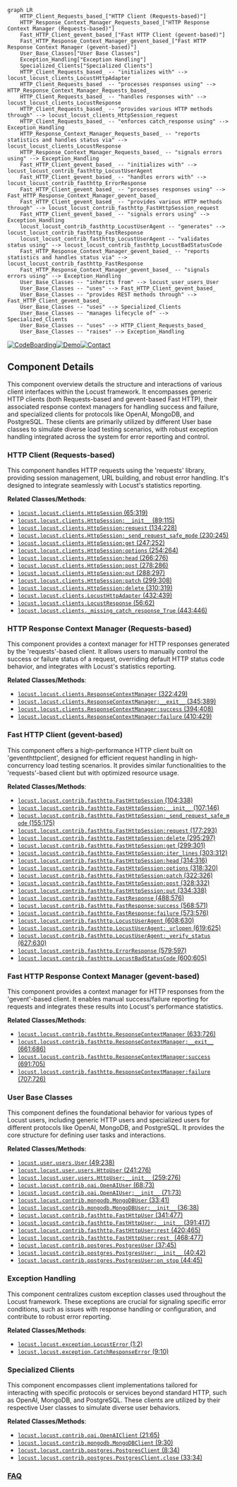 ```mermaid
graph LR
    HTTP_Client_Requests_based_["HTTP Client (Requests-based)"]
    HTTP_Response_Context_Manager_Requests_based_["HTTP Response Context Manager (Requests-based)"]
    Fast_HTTP_Client_gevent_based_["Fast HTTP Client (gevent-based)"]
    Fast_HTTP_Response_Context_Manager_gevent_based_["Fast HTTP Response Context Manager (gevent-based)"]
    User_Base_Classes["User Base Classes"]
    Exception_Handling["Exception Handling"]
    Specialized_Clients["Specialized Clients"]
    HTTP_Client_Requests_based_ -- "initializes with" --> locust_locust_clients_LocustHttpAdapter
    HTTP_Client_Requests_based_ -- "processes responses using" --> HTTP_Response_Context_Manager_Requests_based_
    HTTP_Client_Requests_based_ -- "handles responses with" --> locust_locust_clients_LocustResponse
    HTTP_Client_Requests_based_ -- "provides various HTTP methods through" --> locust_locust_clients_HttpSession_request
    HTTP_Client_Requests_based_ -- "enforces catch_response using" --> Exception_Handling
    HTTP_Response_Context_Manager_Requests_based_ -- "reports statistics and handles status via" --> locust_locust_clients_LocustResponse
    HTTP_Response_Context_Manager_Requests_based_ -- "signals errors using" --> Exception_Handling
    Fast_HTTP_Client_gevent_based_ -- "initializes with" --> locust_locust_contrib_fasthttp_LocustUserAgent
    Fast_HTTP_Client_gevent_based_ -- "handles errors with" --> locust_locust_contrib_fasthttp_ErrorResponse
    Fast_HTTP_Client_gevent_based_ -- "processes responses using" --> Fast_HTTP_Response_Context_Manager_gevent_based_
    Fast_HTTP_Client_gevent_based_ -- "provides various HTTP methods through" --> locust_locust_contrib_fasthttp_FastHttpSession_request
    Fast_HTTP_Client_gevent_based_ -- "signals errors using" --> Exception_Handling
    locust_locust_contrib_fasthttp_LocustUserAgent -- "generates" --> locust_locust_contrib_fasthttp_FastResponse
    locust_locust_contrib_fasthttp_LocustUserAgent -- "validates status using" --> locust_locust_contrib_fasthttp_LocustBadStatusCode
    Fast_HTTP_Response_Context_Manager_gevent_based_ -- "reports statistics and handles status via" --> locust_locust_contrib_fasthttp_FastResponse
    Fast_HTTP_Response_Context_Manager_gevent_based_ -- "signals errors using" --> Exception_Handling
    User_Base_Classes -- "inherits from" --> locust_user_users_User
    User_Base_Classes -- "uses" --> Fast_HTTP_Client_gevent_based_
    User_Base_Classes -- "provides REST methods through" --> Fast_HTTP_Client_gevent_based_
    User_Base_Classes -- "uses" --> Specialized_Clients
    User_Base_Classes -- "manages lifecycle of" --> Specialized_Clients
    User_Base_Classes -- "uses" --> HTTP_Client_Requests_based_
    User_Base_Classes -- "raises" --> Exception_Handling
```
[![CodeBoarding](https://img.shields.io/badge/Generated%20by-CodeBoarding-9cf?style=flat-square)](https://github.com/CodeBoarding/CodeBoarding)[![Demo](https://img.shields.io/badge/Try%20our-Demo-blue?style=flat-square)](https://www.codeboarding.org/demo)[![Contact](https://img.shields.io/badge/Contact%20us%20-%20contact@codeboarding.org-lightgrey?style=flat-square)](mailto:contact@codeboarding.org)

## Component Details

This component overview details the structure and interactions of various client interfaces within the Locust framework. It encompasses generic HTTP clients (both Requests-based and gevent-based Fast HTTP), their associated response context managers for handling success and failure, and specialized clients for protocols like OpenAI, MongoDB, and PostgreSQL. These clients are primarily utilized by different User base classes to simulate diverse load testing scenarios, with robust exception handling integrated across the system for error reporting and control.

### HTTP Client (Requests-based)
This component handles HTTP requests using the 'requests' library, providing session management, URL building, and robust error handling. It's designed to integrate seamlessly with Locust's statistics reporting.


**Related Classes/Methods**:

- <a href="https://github.com/locustio/locust/blob/master/locust/clients.py#L65-L319" target="_blank" rel="noopener noreferrer">`locust.locust.clients.HttpSession` (65:319)</a>
- <a href="https://github.com/locustio/locust/blob/master/locust/clients.py#L89-L115" target="_blank" rel="noopener noreferrer">`locust.locust.clients.HttpSession:__init__` (89:115)</a>
- <a href="https://github.com/locustio/locust/blob/master/locust/clients.py#L134-L228" target="_blank" rel="noopener noreferrer">`locust.locust.clients.HttpSession:request` (134:228)</a>
- <a href="https://github.com/locustio/locust/blob/master/locust/clients.py#L230-L245" target="_blank" rel="noopener noreferrer">`locust.locust.clients.HttpSession:_send_request_safe_mode` (230:245)</a>
- <a href="https://github.com/locustio/locust/blob/master/locust/clients.py#L247-L252" target="_blank" rel="noopener noreferrer">`locust.locust.clients.HttpSession:get` (247:252)</a>
- <a href="https://github.com/locustio/locust/blob/master/locust/clients.py#L254-L264" target="_blank" rel="noopener noreferrer">`locust.locust.clients.HttpSession:options` (254:264)</a>
- <a href="https://github.com/locustio/locust/blob/master/locust/clients.py#L266-L276" target="_blank" rel="noopener noreferrer">`locust.locust.clients.HttpSession:head` (266:276)</a>
- <a href="https://github.com/locustio/locust/blob/master/locust/clients.py#L278-L286" target="_blank" rel="noopener noreferrer">`locust.locust.clients.HttpSession:post` (278:286)</a>
- <a href="https://github.com/locustio/locust/blob/master/locust/clients.py#L288-L297" target="_blank" rel="noopener noreferrer">`locust.locust.clients.HttpSession:put` (288:297)</a>
- <a href="https://github.com/locustio/locust/blob/master/locust/clients.py#L299-L308" target="_blank" rel="noopener noreferrer">`locust.locust.clients.HttpSession:patch` (299:308)</a>
- <a href="https://github.com/locustio/locust/blob/master/locust/clients.py#L310-L319" target="_blank" rel="noopener noreferrer">`locust.locust.clients.HttpSession:delete` (310:319)</a>
- <a href="https://github.com/locustio/locust/blob/master/locust/clients.py#L432-L439" target="_blank" rel="noopener noreferrer">`locust.locust.clients.LocustHttpAdapter` (432:439)</a>
- <a href="https://github.com/locustio/locust/blob/master/locust/clients.py#L56-L62" target="_blank" rel="noopener noreferrer">`locust.locust.clients.LocustResponse` (56:62)</a>
- <a href="https://github.com/locustio/locust/blob/master/locust/clients.py#L443-L446" target="_blank" rel="noopener noreferrer">`locust.locust.clients._missing_catch_response_True` (443:446)</a>


### HTTP Response Context Manager (Requests-based)
This component provides a context manager for HTTP responses generated by the 'requests'-based client. It allows users to manually control the success or failure status of a request, overriding default HTTP status code behavior, and integrates with Locust's statistics reporting.


**Related Classes/Methods**:

- <a href="https://github.com/locustio/locust/blob/master/locust/clients.py#L322-L429" target="_blank" rel="noopener noreferrer">`locust.locust.clients.ResponseContextManager` (322:429)</a>
- <a href="https://github.com/locustio/locust/blob/master/locust/clients.py#L345-L389" target="_blank" rel="noopener noreferrer">`locust.locust.clients.ResponseContextManager:__exit__` (345:389)</a>
- <a href="https://github.com/locustio/locust/blob/master/locust/clients.py#L394-L408" target="_blank" rel="noopener noreferrer">`locust.locust.clients.ResponseContextManager:success` (394:408)</a>
- <a href="https://github.com/locustio/locust/blob/master/locust/clients.py#L410-L429" target="_blank" rel="noopener noreferrer">`locust.locust.clients.ResponseContextManager:failure` (410:429)</a>


### Fast HTTP Client (gevent-based)
This component offers a high-performance HTTP client built on 'geventhttpclient', designed for efficient request handling in high-concurrency load testing scenarios. It provides similar functionalities to the 'requests'-based client but with optimized resource usage.


**Related Classes/Methods**:

- <a href="https://github.com/locustio/locust/blob/master/locust/contrib/fasthttp.py#L104-L338" target="_blank" rel="noopener noreferrer">`locust.locust.contrib.fasthttp.FastHttpSession` (104:338)</a>
- <a href="https://github.com/locustio/locust/blob/master/locust/contrib/fasthttp.py#L107-L146" target="_blank" rel="noopener noreferrer">`locust.locust.contrib.fasthttp.FastHttpSession:__init__` (107:146)</a>
- <a href="https://github.com/locustio/locust/blob/master/locust/contrib/fasthttp.py#L155-L175" target="_blank" rel="noopener noreferrer">`locust.locust.contrib.fasthttp.FastHttpSession:_send_request_safe_mode` (155:175)</a>
- <a href="https://github.com/locustio/locust/blob/master/locust/contrib/fasthttp.py#L177-L293" target="_blank" rel="noopener noreferrer">`locust.locust.contrib.fasthttp.FastHttpSession:request` (177:293)</a>
- <a href="https://github.com/locustio/locust/blob/master/locust/contrib/fasthttp.py#L295-L297" target="_blank" rel="noopener noreferrer">`locust.locust.contrib.fasthttp.FastHttpSession:delete` (295:297)</a>
- <a href="https://github.com/locustio/locust/blob/master/locust/contrib/fasthttp.py#L299-L301" target="_blank" rel="noopener noreferrer">`locust.locust.contrib.fasthttp.FastHttpSession:get` (299:301)</a>
- <a href="https://github.com/locustio/locust/blob/master/locust/contrib/fasthttp.py#L303-L312" target="_blank" rel="noopener noreferrer">`locust.locust.contrib.fasthttp.FastHttpSession:iter_lines` (303:312)</a>
- <a href="https://github.com/locustio/locust/blob/master/locust/contrib/fasthttp.py#L314-L316" target="_blank" rel="noopener noreferrer">`locust.locust.contrib.fasthttp.FastHttpSession:head` (314:316)</a>
- <a href="https://github.com/locustio/locust/blob/master/locust/contrib/fasthttp.py#L318-L320" target="_blank" rel="noopener noreferrer">`locust.locust.contrib.fasthttp.FastHttpSession:options` (318:320)</a>
- <a href="https://github.com/locustio/locust/blob/master/locust/contrib/fasthttp.py#L322-L326" target="_blank" rel="noopener noreferrer">`locust.locust.contrib.fasthttp.FastHttpSession:patch` (322:326)</a>
- <a href="https://github.com/locustio/locust/blob/master/locust/contrib/fasthttp.py#L328-L332" target="_blank" rel="noopener noreferrer">`locust.locust.contrib.fasthttp.FastHttpSession:post` (328:332)</a>
- <a href="https://github.com/locustio/locust/blob/master/locust/contrib/fasthttp.py#L334-L338" target="_blank" rel="noopener noreferrer">`locust.locust.contrib.fasthttp.FastHttpSession:put` (334:338)</a>
- <a href="https://github.com/locustio/locust/blob/master/locust/contrib/fasthttp.py#L488-L576" target="_blank" rel="noopener noreferrer">`locust.locust.contrib.fasthttp.FastResponse` (488:576)</a>
- <a href="https://github.com/locustio/locust/blob/master/locust/contrib/fasthttp.py#L568-L571" target="_blank" rel="noopener noreferrer">`locust.locust.contrib.fasthttp.FastResponse:success` (568:571)</a>
- <a href="https://github.com/locustio/locust/blob/master/locust/contrib/fasthttp.py#L573-L576" target="_blank" rel="noopener noreferrer">`locust.locust.contrib.fasthttp.FastResponse:failure` (573:576)</a>
- <a href="https://github.com/locustio/locust/blob/master/locust/contrib/fasthttp.py#L608-L630" target="_blank" rel="noopener noreferrer">`locust.locust.contrib.fasthttp.LocustUserAgent` (608:630)</a>
- <a href="https://github.com/locustio/locust/blob/master/locust/contrib/fasthttp.py#L619-L625" target="_blank" rel="noopener noreferrer">`locust.locust.contrib.fasthttp.LocustUserAgent:_urlopen` (619:625)</a>
- <a href="https://github.com/locustio/locust/blob/master/locust/contrib/fasthttp.py#L627-L630" target="_blank" rel="noopener noreferrer">`locust.locust.contrib.fasthttp.LocustUserAgent:_verify_status` (627:630)</a>
- <a href="https://github.com/locustio/locust/blob/master/locust/contrib/fasthttp.py#L579-L597" target="_blank" rel="noopener noreferrer">`locust.locust.contrib.fasthttp.ErrorResponse` (579:597)</a>
- <a href="https://github.com/locustio/locust/blob/master/locust/contrib/fasthttp.py#L600-L605" target="_blank" rel="noopener noreferrer">`locust.locust.contrib.fasthttp.LocustBadStatusCode` (600:605)</a>


### Fast HTTP Response Context Manager (gevent-based)
This component provides a context manager for HTTP responses from the 'gevent'-based client. It enables manual success/failure reporting for requests and integrates these results into Locust's performance statistics.


**Related Classes/Methods**:

- <a href="https://github.com/locustio/locust/blob/master/locust/contrib/fasthttp.py#L633-L726" target="_blank" rel="noopener noreferrer">`locust.locust.contrib.fasthttp.ResponseContextManager` (633:726)</a>
- <a href="https://github.com/locustio/locust/blob/master/locust/contrib/fasthttp.py#L661-L686" target="_blank" rel="noopener noreferrer">`locust.locust.contrib.fasthttp.ResponseContextManager:__exit__` (661:686)</a>
- <a href="https://github.com/locustio/locust/blob/master/locust/contrib/fasthttp.py#L691-L705" target="_blank" rel="noopener noreferrer">`locust.locust.contrib.fasthttp.ResponseContextManager:success` (691:705)</a>
- <a href="https://github.com/locustio/locust/blob/master/locust/contrib/fasthttp.py#L707-L726" target="_blank" rel="noopener noreferrer">`locust.locust.contrib.fasthttp.ResponseContextManager:failure` (707:726)</a>


### User Base Classes
This component defines the foundational behavior for various types of Locust users, including generic HTTP users and specialized users for different protocols like OpenAI, MongoDB, and PostgreSQL. It provides the core structure for defining user tasks and interactions.


**Related Classes/Methods**:

- <a href="https://github.com/locustio/locust/blob/master/locust/user/users.py#L49-L238" target="_blank" rel="noopener noreferrer">`locust.user.users.User` (49:238)</a>
- <a href="https://github.com/locustio/locust/blob/master/locust/user/users.py#L241-L276" target="_blank" rel="noopener noreferrer">`locust.locust.user.users.HttpUser` (241:276)</a>
- <a href="https://github.com/locustio/locust/blob/master/locust/user/users.py#L259-L276" target="_blank" rel="noopener noreferrer">`locust.locust.user.users.HttpUser:__init__` (259:276)</a>
- <a href="https://github.com/locustio/locust/blob/master/locust/contrib/oai.py#L68-L73" target="_blank" rel="noopener noreferrer">`locust.locust.contrib.oai.OpenAIUser` (68:73)</a>
- <a href="https://github.com/locustio/locust/blob/master/locust/contrib/oai.py#L71-L73" target="_blank" rel="noopener noreferrer">`locust.locust.contrib.oai.OpenAIUser:__init__` (71:73)</a>
- <a href="https://github.com/locustio/locust/blob/master/locust/contrib/mongodb.py#L33-L41" target="_blank" rel="noopener noreferrer">`locust.locust.contrib.mongodb.MongoDBUser` (33:41)</a>
- <a href="https://github.com/locustio/locust/blob/master/locust/contrib/mongodb.py#L36-L38" target="_blank" rel="noopener noreferrer">`locust.locust.contrib.mongodb.MongoDBUser:__init__` (36:38)</a>
- <a href="https://github.com/locustio/locust/blob/master/locust/contrib/fasthttp.py#L341-L477" target="_blank" rel="noopener noreferrer">`locust.locust.contrib.fasthttp.FastHttpUser` (341:477)</a>
- <a href="https://github.com/locustio/locust/blob/master/locust/contrib/fasthttp.py#L391-L417" target="_blank" rel="noopener noreferrer">`locust.locust.contrib.fasthttp.FastHttpUser:__init__` (391:417)</a>
- <a href="https://github.com/locustio/locust/blob/master/locust/contrib/fasthttp.py#L420-L465" target="_blank" rel="noopener noreferrer">`locust.locust.contrib.fasthttp.FastHttpUser:rest` (420:465)</a>
- <a href="https://github.com/locustio/locust/blob/master/locust/contrib/fasthttp.py#L468-L477" target="_blank" rel="noopener noreferrer">`locust.locust.contrib.fasthttp.FastHttpUser:rest_` (468:477)</a>
- <a href="https://github.com/locustio/locust/blob/master/locust/contrib/postgres.py#L37-L45" target="_blank" rel="noopener noreferrer">`locust.locust.contrib.postgres.PostgresUser` (37:45)</a>
- <a href="https://github.com/locustio/locust/blob/master/locust/contrib/postgres.py#L40-L42" target="_blank" rel="noopener noreferrer">`locust.locust.contrib.postgres.PostgresUser:__init__` (40:42)</a>
- <a href="https://github.com/locustio/locust/blob/master/locust/contrib/postgres.py#L44-L45" target="_blank" rel="noopener noreferrer">`locust.locust.contrib.postgres.PostgresUser:on_stop` (44:45)</a>


### Exception Handling
This component centralizes custom exception classes used throughout the Locust framework. These exceptions are crucial for signaling specific error conditions, such as issues with response handling or configuration, and contribute to robust error reporting.


**Related Classes/Methods**:

- <a href="https://github.com/locustio/locust/blob/master/locust/exception.py#L1-L2" target="_blank" rel="noopener noreferrer">`locust.locust.exception.LocustError` (1:2)</a>
- <a href="https://github.com/locustio/locust/blob/master/locust/exception.py#L9-L10" target="_blank" rel="noopener noreferrer">`locust.locust.exception.CatchResponseError` (9:10)</a>


### Specialized Clients
This component encompasses client implementations tailored for interacting with specific protocols or services beyond standard HTTP, such as OpenAI, MongoDB, and PostgreSQL. These clients are utilized by their respective User classes to simulate diverse user behaviors.


**Related Classes/Methods**:

- <a href="https://github.com/locustio/locust/blob/master/locust/contrib/oai.py#L21-L65" target="_blank" rel="noopener noreferrer">`locust.locust.contrib.oai.OpenAIClient` (21:65)</a>
- <a href="https://github.com/locustio/locust/blob/master/locust/contrib/mongodb.py#L9-L30" target="_blank" rel="noopener noreferrer">`locust.locust.contrib.mongodb.MongoDBClient` (9:30)</a>
- <a href="https://github.com/locustio/locust/blob/master/locust/contrib/postgres.py#L8-L34" target="_blank" rel="noopener noreferrer">`locust.locust.contrib.postgres.PostgresClient` (8:34)</a>
- <a href="https://github.com/locustio/locust/blob/master/locust/contrib/postgres.py#L33-L34" target="_blank" rel="noopener noreferrer">`locust.locust.contrib.postgres.PostgresClient.close` (33:34)</a>




### [FAQ](https://github.com/CodeBoarding/GeneratedOnBoardings/tree/main?tab=readme-ov-file#faq)